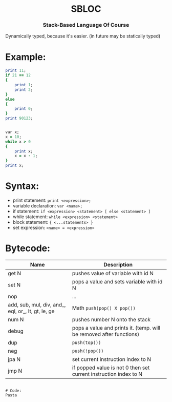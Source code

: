 <h1 align="center">SBLOC</h1>
<h3 align="center">Stack-Based Language Of Course</h3>
Dynamically typed, because it's easier. (in future may be statically typed)

# Example:
```ruby
print 11;
if 21 == 12
{
    print 1;
    print 2;
}
else
{
    print 0;
}
print 90123;


var x;
x = 10;
while x > 0
{
    print x;
    x = x - 1;
}
print x;
```

# Syntax:
* print statement: `print <expression>;`
* variable declaration: `var <name>;`
* if statement: `if <expression> <statement> [ else <statement> ]`
* while statement: `while <expression> <statement>`
* block statement: `{ <...statements> }`
* set expression: `<name> = <expression>`

# Bytecode:
| Name | Description |
|---|---|
| get N | pushes value of variable with id N |
| set N | pops a value and sets variable with id N |
| nop | ... |
|add, sub, mul, div, and_, eql, or_, lt, gt, le, ge | Math `push(pop() X pop())` |
| num N | pushes number N onto the stack |
| debug | pops a value and prints it.  (temp. will be removed after functions) |
| dup   | `push(top())` |
| neg   | `push(!pop())` |
| jpa N | set current instruction index to N |
| jmp N | if popped value is not 0 then set current instruction index to N |
```

# Code:
Pasta
